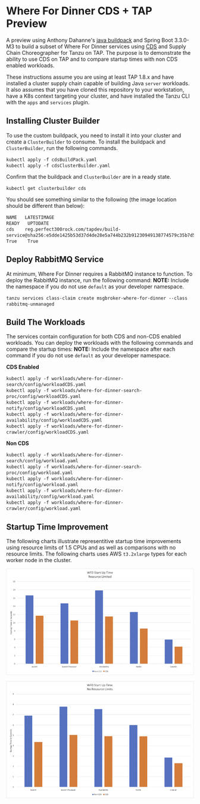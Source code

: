 # Where For Dinner CDS + TAP Preview

A preview using Anthony Dahanne's [java buildpack](https://hub.docker.com/r/anthonydahanne/java/tags) and Spring Boot 3.3.0-M3 to build a subset of
Where For Dinner services using [CDS](https://spring.io/blog/2023/12/04/cds-with-spring-framework-6-1) and Supply Chain Choreographer for Tanzu on TAP.
The purpose is to demonstrate the ability to use CDS on TAP and to compare startup times with non CDS enabled workloads.

These instructions assume you are using at least TAP 1.8.x and have installed a cluster supply chain capable of building Java `server` workloads.  It
also assumes that you have cloned this repository to your workstation, have a K8s context targeting your cluster, and have installed the Tanzu CLI with the
`apps` and `services` plugin.

## Installing Cluster Builder

To use the custom buildpack, you need to install it into your cluster and create a `ClusterBuilder` to consume.  To install the buildpack and `ClusterBuilder`,
run the following commands.

```
kubectl apply -f cdsBuildPack.yaml
kubectl apply -f cdsClusterBuilder.yaml
```

Confirm that the buildpack and `ClusterBuilder` are in a ready state.

```
kubectl get clusterbuilder cds 
```

You should see something similar to the following (the image location should be different than below):

```
NAME   LATESTIMAGE                                                                                                           READY   UPTODATE
cds    reg.perfect300rock.com/tapdev/build-service@sha256:e5dde1425b53d37d4de28e5a744b232b91230949138774579c35b7d5ba1a5805   True    True
```

## Deploy RabbitMQ Service

At minimum, Where For Dinner requires a RabbitMQ instance to function.  To deploy the RabbitMQ instance, run the following command:
**NOTE:** Include the namespace if you do not use `default` as your developer namespace.


```
tanzu services class-claim create msgbroker-where-for-dinner --class rabbitmq-unmanaged
```

## Build The Workloads

The services contain configuration for both CDS and non-CDS enabled workloads.  You can deploy the workloads with the following commands and compare the startup times:
**NOTE:** Include the namespace after each command if you do not use `default` as your developer namespace.


**CDS Enabled**

```
kubectl apply -f workloads/where-for-dinner-search/config/workloadCDS.yaml
kubectl apply -f workloads/where-for-dinner-search-proc/config/workloadCDS.yaml
kubectl apply -f workloads/where-for-dinner-notify/config/workloadCDS.yaml
kubectl apply -f workloads/where-for-dinner-availability/config/workloadCDS.yaml
kubectl apply -f workloads/where-for-dinner-crawler/config/workloadCDS.yaml
```

**Non CDS**

```
kubectl apply -f workloads/where-for-dinner-search/config/workload.yaml
kubectl apply -f workloads/where-for-dinner-search-proc/config/workload.yaml
kubectl apply -f workloads/where-for-dinner-notify/config/workload.yaml
kubectl apply -f workloads/where-for-dinner-availability/config/workload.yaml
kubectl apply -f workloads/where-for-dinner-crawler/config/workload.yaml
```

## Startup Time Improvement

The following charts illustrate representitive startup time improvements using resource limits of 1.5 CPUs and as well as comparisons with no resource limits.  The
following charts uses AWS `t3.2xlarge` types for each worker node in the cluster.

![](images/WFDLimited.png)

![](images/WFDNoLimits.png)